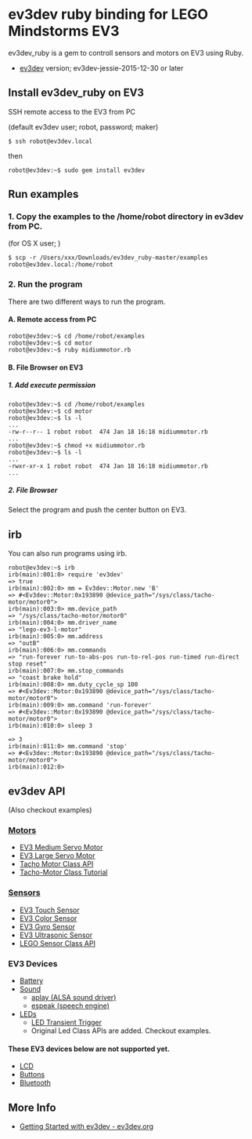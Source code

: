 # ev3dev ruby binding for LEGO Mindstorms EV3


ev3dev_ruby is a gem to controll sensors and motors on EV3 using Ruby.

- [ev3dev](http://www.ev3dev.org) version; ev3dev-jessie-2015-12-30 or later


## Install ev3dev_ruby on EV3
SSH remote access to the EV3 from PC

(default ev3dev user; robot,  password; maker)

```
$ ssh robot@ev3dev.local
```



then

```
robot@ev3dev:~$ sudo gem install ev3dev
```

## Run examples
### 1\. Copy the examples to the **/home/robot** directory in ev3dev from PC.

(for OS X user; )
```
$ scp -r /Users/xxx/Downloads/ev3dev_ruby-master/examples robot@ev3dev.local:/home/robot
```

### 2\. Run the program
There are two different ways to run the program.
#### A. Remote access from PC

```
robot@ev3dev:~$ cd /home/robot/examples
robot@ev3dev:~$ cd motor
robot@ev3dev:~$ ruby midiummotor.rb
```

#### B. File Browser on EV3
##### 1. Add execute permission

```
robot@ev3dev:~$ cd /home/robot/examples
robot@ev3dev:~$ cd motor
robot@ev3dev:~$ ls -l
...
-rw-r--r-- 1 robot robot  474 Jan 18 16:18 midiummotor.rb
...
robot@ev3dev:~$ chmod +x midiummotor.rb
robot@ev3dev:~$ ls -l
...
-rwxr-xr-x 1 robot robot  474 Jan 18 16:18 midiummotor.rb
...
```

##### 2. File Browser
Select the program and push the center button on EV3.


## irb
You can also run programs using irb.
```
robot@ev3dev:~$ irb
irb(main):001:0> require 'ev3dev'
=> true
irb(main):002:0> mm = Ev3dev::Motor.new 'B'
=> #<Ev3dev::Motor:0x193890 @device_path="/sys/class/tacho-motor/motor0">
irb(main):003:0> mm.device_path
=> "/sys/class/tacho-motor/motor0"
irb(main):004:0> mm.driver_name
=> "lego-ev3-l-motor"
irb(main):005:0> mm.address
=> "outB"
irb(main):006:0> mm.commands
=> "run-forever run-to-abs-pos run-to-rel-pos run-timed run-direct stop reset"
irb(main):007:0> mm.stop_commands
=> "coast brake hold"
irb(main):008:0> mm.duty_cycle_sp 100
=> #<Ev3dev::Motor:0x193890 @device_path="/sys/class/tacho-motor/motor0">
irb(main):009:0> mm.command 'run-forever'
=> #<Ev3dev::Motor:0x193890 @device_path="/sys/class/tacho-motor/motor0">
irb(main):010:0> sleep 3

=> 3
irb(main):011:0> mm.command 'stop'
=> #<Ev3dev::Motor:0x193890 @device_path="/sys/class/tacho-motor/motor0">
irb(main):012:0>
```

## ev3dev API
(Also checkout examples)

### [Motors](http://www.ev3dev.org/docs/motors/)
- [EV3 Medium Servo Motor](http://www.ev3dev.org/docs/motors/lego-ev3-medium-servo-motor/)
- [EV3 Large Servo Motor](http://www.ev3dev.org/docs/motors/lego-ev3-large-servo-motor/)
- [Tacho Motor Class API](http://www.ev3dev.org/docs/drivers/tacho-motor-class/)
- [Tacho-Motor Class Tutorial](http://www.ev3dev.org/docs/tutorials/tacho-motors/)

### [Sensors](http://www.ev3dev.org/docs/sensors/)
- [EV3 Touch Sensor](http://www.ev3dev.org/docs/sensors/lego-ev3-touch-sensor/)
- [EV3 Color Sensor](http://www.ev3dev.org/docs/sensors/lego-ev3-color-sensor/)
- [EV3 Gyro Sensor](http://www.ev3dev.org/docs/sensors/lego-ev3-gyro-sensor/)
- [EV3 Ultrasonic Sensor](http://www.ev3dev.org/docs/sensors/lego-ev3-ultrasonic-sensor/)
- [LEGO Sensor Class API](http://www.ev3dev.org/docs/drivers/lego-sensor-class/)

### EV3 Devices

- [Battery](https://github.com/ev3dev/ev3dev/issues/68)
- [Sound](https://github.com/ev3dev/ev3dev/wiki/Using-Sound)
  - [aplay (ALSA sound driver)](http://linux.die.net/man/1/aplay)
  - [espeak (speech engine)](http://espeak.sourceforge.net/commands.html)
- [LEDs](https://github.com/ev3dev/ev3dev/wiki/Using-the-LEDs)
  - [LED Transient Trigger](https://www.kernel.org/doc/Documentation/leds/ledtrig-transient.txt)
  - Original Led Class APIs are added. Checkout examples.

#### These EV3 devices below are not supported yet.

- [LCD](http://www.ev3dev.org/docs/tutorials/using-ev3-lcd/)
- [Buttons](http://www.ev3dev.org/docs/tutorials/using-ev3-buttons/)
- [Bluetooth](https://github.com/ev3dev/ev3dev/wiki/Using-Bluetooth)


## More Info
- [Getting Started with ev3dev - ev3dev.org](http://www.ev3dev.org/docs/getting-started/)
